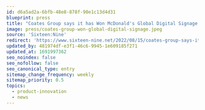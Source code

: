 ```yaml
---
id: d6a5ad2a-6bfb-48e8-878f-90e1c13d4d31
blueprint: press
title: "Coates Group says it has Won McDonald's Global Digital Signage CMS Business"
image: press/coates-group-won-global-digital-signage.jpeg
source: 'Sixteen:Nine'
redirect: 'https://www.sixteen-nine.net/2022/08/15/coates-group-says-it-has-won-mcdonalds-global-digital-signage-cms-business/'
updated_by: 481974df-e3f1-46c6-9945-1e609185f271
updated_at: 1691997362
seo_noindex: false
seo_nofollow: false
seo_canonical_type: entry
sitemap_change_frequency: weekly
sitemap_priority: 0.5
topics:
  - product-innovation
  - news
---
```


